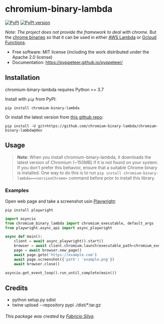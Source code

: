  chromium-binary-lambda
==========

[![PyPI](https://img.shields.io/pypi/v/chromium-binary-lambda.svg)](https://pypi.python.org/pypi/chromium-binary-lambda)
[![PyPI version](https://img.shields.io/pypi/pyversions/chromium-binary-lambda.svg)](https://pypi.python.org/pypi/chromium-binary-lambda)

_Note: The project does not provide the framework to deal with chrome._ But the [chrome binaries](https://commondatastorage.googleapis.com/chromium-browser-snapshots/index.html) so that it can be used in either [AWS Lambda](https://aws.amazon.com/pt/lambda/) or [Gcloud Functions](https://cloud.google.com/compute?utm_source=google&utm_medium=cpc&utm_campaign=latam-BR-all-pt-dr-BKWS-all-all-trial-p-dr-1009897-LUAC0016211&utm_content=text-ad-none-any-DEV_c-CRE_545609612394-ADGP_Hybrid%20%7C%20BKWS%20-%20PHR%20%7C%20Txt%20~%20Compute_General-KWID_43700066431125414-kwd-1418125563969&utm_term=KW_gcp%20functions-ST_GCP%20Functions&gclid=CjwKCAjwvsqZBhAlEiwAqAHElXXfU0d--5TvFjGvliz3AamUJY8U_3nI_C45-rcnpiqe80ph3jEqaRoC_fEQAvD_BwE&gclsrc=aw.ds).

* Free software: MIT license (including the work distributed under the Apache 2.0 license)
* Documentation: https://pyppeteer.github.io/pyppeteer/


## Installation

chromium-binary-lambda requires Python >= 3.7

Install with `pip` from PyPI:

```
pip install chromium-binary-lambda
```

Or install the latest version from [this github repo](https://github.com/pyppeteer/pyppeteer/):

```
pip install -U git+https://github.com/chromium-binary-lambda/chromium-binary-lambda@dev
```

## Usage

> **Note**: When you install chromium-binary-lambda, it downloads the latest version of Chromium (~150MB) if it is not found on your system. If you don't prefer this behavior, ensure that a suitable Chrome binary is installed. One way to do this is to run `pip install chromium-binary-lambda==<versionChrome>` command before prior to install this library.

### Examples

Open web page and take a screenshot usin [Playwright](https://playwright.dev/python/):
```
pip install playwright
```
```py
import asyncio
from chromium_binary_lambda import chromium_executable, default_args
from playwright.async_api import async_playwright

async def main():
    client = await async_playwright().start()
    browser = await client.chromium.launch(executable_path=chromium_executable(), args=default_args)
    page = await browser.new_page()
    await page.goto('https://example.com')
    await page.screenshot({'path': 'example.png'})
    await browser.close()

asyncio.get_event_loop().run_until_complete(main())
```

## Credits

- python setup.py sdist
- twine upload --repository pypi ./dist/*.tar.gz

###### This package was created by [Fabricio Silva](https://github.com/fabricioadenir).

